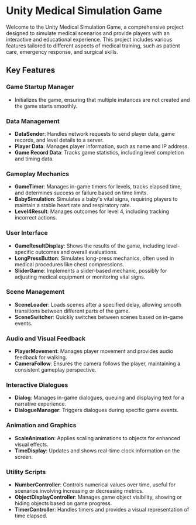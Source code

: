 # Unity Medical Simulation Game  

Welcome to the Unity Medical Simulation Game, a comprehensive project designed to simulate medical scenarios and provide players with an interactive and educational experience. This project includes various features tailored to different aspects of medical training, such as patient care, emergency response, and surgical skills.  

## Key Features  

### Game Startup Manager  
- Initializes the game, ensuring that multiple instances are not created and the game starts smoothly.  

### Data Management  
- **DataSender**: Handles network requests to send player data, game records, and level details to a server.  
- **Player Data**: Manages player information, such as name and IP address.  
- **Game Record Data**: Tracks game statistics, including level completion and timing data.  

### Gameplay Mechanics  
- **GameTimer**: Manages in-game timers for levels, tracks elapsed time, and determines success or failure based on time limits.  
- **BabySimulation**: Simulates a baby's vital signs, requiring players to maintain a stable heart rate and respiratory rate.  
- **Level4Result**: Manages outcomes for level 4, including tracking incorrect actions.  

### User Interface  
- **GameResultDisplay**: Shows the results of the game, including level-specific outcomes and overall evaluations.  
- **LongPressButton**: Simulates long-press mechanics, often used in medical procedures like chest compressions.  
- **SliderGame**: Implements a slider-based mechanic, possibly for adjusting medical equipment or monitoring vital signs.  

### Scene Management  
- **SceneLoader**: Loads scenes after a specified delay, allowing smooth transitions between different parts of the game.  
- **SceneSwitcher**: Quickly switches between scenes based on in-game events.  

### Audio and Visual Feedback  
- **PlayerMovement**: Manages player movement and provides audio feedback for walking.  
- **CameraFollow**: Ensures the camera follows the player, maintaining a consistent gameplay perspective.  

### Interactive Dialogues  
- **Dialog**: Manages in-game dialogues, queuing and displaying text for a narrative experience.  
- **DialogueManager**: Triggers dialogues during specific game events.  

### Animation and Graphics  
- **ScaleAnimation**: Applies scaling animations to objects for enhanced visual effects.  
- **TimeDisplay**: Updates and shows real-time clock information on the screen.  

### Utility Scripts  
- **NumberController**: Controls numerical values over time, useful for scenarios involving increasing or decreasing metrics.  
- **ObjectDisplayController**: Manages game object visibility, showing or hiding objects based on game progress.  
- **TimerController**: Handles timers and provides a visual representation of time elapsed.  

